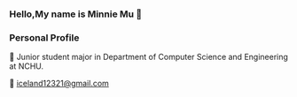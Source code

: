 ### Hello,My name is Minnie Mu :raising_hand: 

<!--
**Minniemu/Minniemu** is a ✨ _special_ ✨ repository because its `README.md` (this file) appears on your GitHub profile.

Here are some ideas to get you started:
-->
### Personal Profile
:school: Junior student major in Department of Computer Science and Engineering at NCHU.

:email: [iceland12321@gmail.com](mailto:iceland12321@gmail.com)

<!--
🔭I’m currently working on 

- 🌱 I’m currently learning ...
- 👯 I’m looking to collaborate on ...
- 🤔 I’m looking for help with ...
- 💬 Ask me about ...
- 📫 How to reach me: ...
- 😄 Pronouns: ...
- ⚡ Fun fact: ...
```


